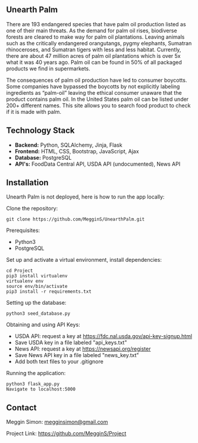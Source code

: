 ## Unearth Palm

There are 193 endangered species that have palm oil production listed as one of their main threats. As the demand for palm oil rises, biodiverse forests are cleared to make way for palm oil plantations. Leaving animals such as the critically endangered orangutangs, pygmy elephants, Sumatran rhinoceroses, and Sumatran tigers with less and less habitat. Currently, there are about 47 million acres of palm oil plantations which is over 5x what it was 40 years ago. Palm oil can be found in 50% of all packaged products we find in supermarkets.

The consequences of palm oil production have led to consumer boycotts. Some companies have bypassed the boycotts by not explicitly labeling ingredients as “palm-oil” leaving the ethical consumer unaware that the product contains palm oil. In the United States palm oil can be listed under 200+ different names. This site allows you to search food product to check if it is made with palm.

## Technology Stack
   * **Backend:** Python, SQLAlchemy, Jinja, Flask
   * **Frontend:** HTML, CSS, Bootstrap, JavaScript, Ajax
   * **Database:** PostgreSQL
   * **API's:** FoodData Central API, USDA API (undocumented), News API

## Installation

Unearth Palm is not deployed, here is how to run the app locally:

Clone the repository:

```
git clone https://github.com/MegginS/UnearthPalm.git
```

Prerequisites:
* Python3
* PostgreSQL

Set up and activate a virtual environment, install dependencies:
```
cd Project
pip3 install virtualenv
virtualenv env
source env/bin/activate
pip3 install -r requirements.txt
```
Setting up the database:

```
python3 seed_database.py
```

Obtaining and using API Keys:
* USDA API: request a key at https://fdc.nal.usda.gov/api-key-signup.html 
* Save USDA key in a file labeled "api_keys.txt"
* News API: request a key at https://newsapi.org/register
* Save News API key in a file labeled "news_key.txt"
* Add both text files to your .gitignore

Running the application:
```
python3 flask_app.py
Navigate to localhost:5000
```
## Contact 
Meggin Simon: megginsimon@gmail.com

Project Link: https://github.com/MegginS/Project
